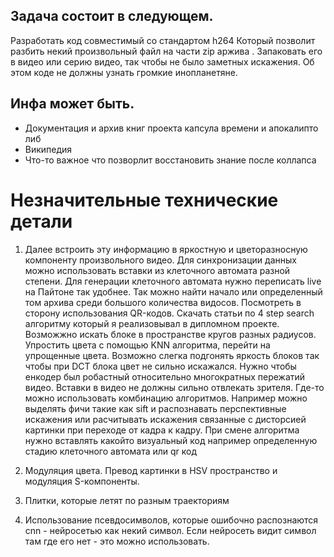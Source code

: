 ## Задача состоит в следующем. 
 Разработать код совместимый со стандартом h264 
 Который позволит разбить некий произвольный файл на части zip аржива . 
 Запаковать его в видео или серию видео, так чтобы не было заметных искажения.
 Об этом коде не должны узнать громкие инопланетяне.
 
 ## Инфа может быть.
 * Документация и архив книг проекта капсула времени и апокалипто либ
 * Википедия
 * Что-то важное что позворлит восстановить знание после коллапса

# Незначительные технические детали
1. Далее встроить эту информацию в яркостную и цветоразносную компоненту произвольного видео. 
 Для синхронизации данных можно использовать вставки из клеточного автомата разной степени. 
 Для генерации клеточного автомата нужно переписать live на Пайтоне так удобнее. 
 Так можно найти начало или определенный том архива среди большого количества видосов. 
 Посмотреть в сторону использования QR-кодов. Скачать статьи по 4 step search алгоритму который я реализовывал в дипломном проекте.
 Возможжно искать блоке в пространстве кругов разных радиусов.
 Упростить цвета с помощью KNN алгоритма, перейти на упрощенные цвета. 
 Возможно слегка подгонять яркость блоков так чтобы при DCT блока цвет не сильно искажался. 
 Нужно чтобы енкодер был робастный относительно многократных пережатий видео.
 Вставки в видео не должны сильно отвлекать зрителя. Где-то можно использовать комбинацию алгоритмов. 
 Например можно выделять фичи такие как sift и распознавать перспективные искажения или расчитывать искажения связанные 
 с дисторсией картинки при переходе от кадра к кадру.
 При смене алгоритма нужно вставлять какойто визуальный код например определенную стадию клеточного автомата или qr код
 
 2. Модуляция цвета. Превод картинки в HSV пространство и модуляция S-компоненты. 
 3. Плитки, которые летят по разным траекториям
 4. Использование псевдосимволов, которые ошибочно распознаются cnn - нейросетью как некий символ. Если нейросеть видит символ там где его нет - это можно использовать.
 
 
 


